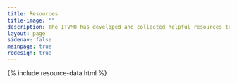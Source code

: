 ```yaml
---
title: Resources
title-image: ""
description: The ITVMO has developed and collected helpful resources to make government IT acquisitions smarter and faster. Review these knowledge cases to learn more about specific topics. We will regularly update and add to the resources posted to this page.
layout: page
sidenav: false
mainpage: true
redesign: true
---
```

  <section id="main-page-content" class="usa-graphic-list margin-bottom-4 grid-container padding-0">
    <section id="page-directory" class="grid-container padding-0"></section>
    <div class="grid-container grid-container margin-0 padding-0">
            {% include resource-data.html %}
    </div>
  </section>

